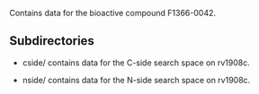 Contains data for the bioactive compound F1366-0042.

## Subdirectories

- cside/ contains data for the C-side search space on rv1908c.

- nside/ contains data for the N-side search space on rv1908c.

